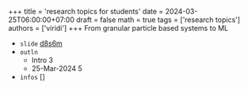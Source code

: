 +++
title = 'research topics for students'
date = 2024-03-25T06:00:00+07:00
draft = false
math = true
tags = ['research topics']
authors = ['viridi']
+++
From granular particle based systems to ML <!--more-->

+ `slide` [d8s6m](https://osf.io/d8s6m)
+ `outln`
  - Intro 3
  - 25-Mar-2024 5
+ `infos` []
